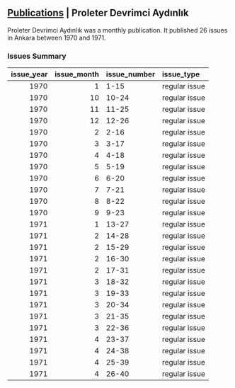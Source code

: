 ## [Publications](publications.md) | Proleter Devrimci Aydınlık

Proleter Devrimci Aydınlık was a monthly publication. It published 26 issues in Ankara between 1970 and 1971.

### Issues Summary

|   issue_year |   issue_month | issue_number   | issue_type    |
|-------------:|--------------:|:---------------|:--------------|
|         1970 |             1 | 1-15           | regular issue |
|         1970 |            10 | 10-24          | regular issue |
|         1970 |            11 | 11-25          | regular issue |
|         1970 |            12 | 12-26          | regular issue |
|         1970 |             2 | 2-16           | regular issue |
|         1970 |             3 | 3-17           | regular issue |
|         1970 |             4 | 4-18           | regular issue |
|         1970 |             5 | 5-19           | regular issue |
|         1970 |             6 | 6-20           | regular issue |
|         1970 |             7 | 7-21           | regular issue |
|         1970 |             8 | 8-22           | regular issue |
|         1970 |             9 | 9-23           | regular issue |
|         1971 |             1 | 13-27          | regular issue |
|         1971 |             2 | 14-28          | regular issue |
|         1971 |             2 | 15-29          | regular issue |
|         1971 |             2 | 16-30          | regular issue |
|         1971 |             2 | 17-31          | regular issue |
|         1971 |             3 | 18-32          | regular issue |
|         1971 |             3 | 19-33          | regular issue |
|         1971 |             3 | 20-34          | regular issue |
|         1971 |             3 | 21-35          | regular issue |
|         1971 |             3 | 22-36          | regular issue |
|         1971 |             4 | 23-37          | regular issue |
|         1971 |             4 | 24-38          | regular issue |
|         1971 |             4 | 25-39          | regular issue |
|         1971 |             4 | 26-40          | regular issue |
